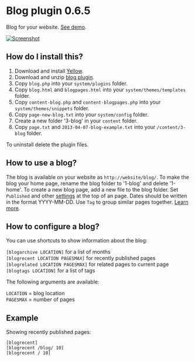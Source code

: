 Blog plugin 0.6.5
=================
Blog for your website. [See demo](http://developers.datenstrom.se/plugins/blog-plugin/).

[![Screenshot](blog-plugin.jpg?raw=true)](http://developers.datenstrom.se/plugins/blog-plugin/)

How do I install this?
----------------------
1. Download and install [Yellow](https://github.com/datenstrom/yellow/).  
2. Download and unzip [blog plugin](https://github.com/datenstrom/yellow-plugins/raw/master/zip/blog.zip).
3. Copy `blog.php` into your `system/plugins` folder.  
4. Copy `blog.html` and `blogpages.html` into your `system/themes/templates` folder.  
5. Copy `content-blog.php` and `content-blogpages.php` into your `system/themes/snippets` folder.  
6. Copy `page-new-blog.txt` into your `system/config` folder.
7. Create a new folder '3-blog' in your `content` folder.
8. Copy `page.txt` and `2013-04-07-blog-example.txt` into your `/content/3-blog` folder.

To uninstall delete the plugin files.

How to use a blog?
------------------
The blog is available on your website as `http://website/blog/`. To make the blog your home page, rename the blog folder to '1-blog' and delete '1-home'. To create a new blog page, add a new file to the blog folder. Set `Published` and other [settings](http://developers.datenstrom.se/help/markdown-cheat-sheet#settings) at the top of an page. Dates should be written in the format YYYY-MM-DD. Use `Tag` to group similar pages together. [Learn more](http://developers.datenstrom.se/help/how-to-make-a-blog).

How to configure a blog?
------------------------
You can use shortcuts to show information about the blog:

`[blogarchive LOCATION]` for a list of months  
`[blogrecent LOCATION PAGESMAX]` for recently published pages  
`[blogrelated LOCATION PAGESMAX]` for related pages to current page  
`[blogtags LOCATION]` for a list of tags  

The following arguments are available:

`LOCATION` = blog location  
`PAGESMAX` = number of pages  

Example
-------
Showing recently published pages:

    [blogrecent]
    [blogrecent /blog/ 10]
    [blogrecent / 10]